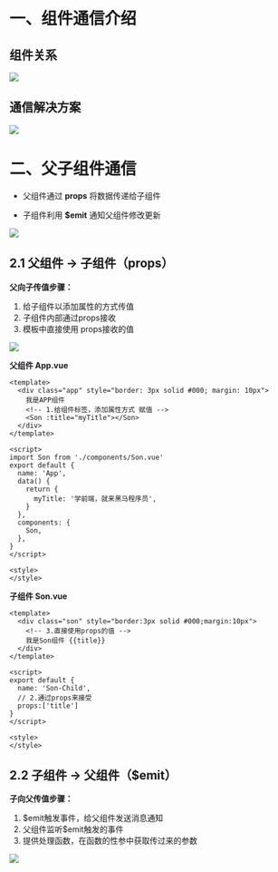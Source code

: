 # 一、组件通信介绍

## 组件关系

![](/AllFiles/Vue/03-组件化开发/Vue组件通信/Vue2组件通信/images/001.png)

## 通信解决方案

![](/AllFiles/Vue/03-组件化开发/Vue组件通信/Vue2组件通信/images/002.png)



# 二、父子组件通信

* 父组件通过 **props** 将数据传递给子组件

* 子组件利用 **$emit** 通知父组件修改更新

![](/AllFiles/Vue/03-组件化开发/Vue组件通信/Vue2组件通信/images/003.png)



## 2.1 父组件 -> 子组件（props）

**父向子传值步骤：**

1. 给子组件以添加属性的方式传值
2. 子组件内部通过props接收
3. 模板中直接使用 props接收的值

![](/AllFiles/Vue/03-组件化开发/Vue组件通信/Vue2组件通信/images/004.png)



**父组件 App.vue**

```vue
<template>
  <div class="app" style="border: 3px solid #000; margin: 10px">
    我是APP组件
    <!-- 1.给组件标签，添加属性方式 赋值 -->
    <Son :title="myTitle"></Son>
  </div>
</template>

<script>
import Son from './components/Son.vue'
export default {
  name: 'App',
  data() {
    return {
      myTitle: '学前端，就来黑马程序员',
    }
  },
  components: {
    Son,
  },
}
</script>

<style>
</style>
```

**子组件 Son.vue**

```vue
<template>
  <div class="son" style="border:3px solid #000;margin:10px">
    <!-- 3.直接使用props的值 -->
    我是Son组件 {{title}}
  </div>
</template>

<script>
export default {
  name: 'Son-Child',
  // 2.通过props来接受
  props:['title']
}
</script>

<style>
</style>
```



## 2.2 子组件 -> 父组件（$emit）

**子向父传值步骤：**

1. $emit触发事件，给父组件发送消息通知
2. 父组件监听$emit触发的事件
3. 提供处理函数，在函数的性参中获取传过来的参数

![](/AllFiles/Vue/03-组件化开发/Vue组件通信/Vue2组件通信/images/005.png)





